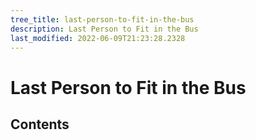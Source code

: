 ```yaml
---
tree_title: last-person-to-fit-in-the-bus
description: Last Person to Fit in the Bus
last_modified: 2022-06-09T21:23:28.2328
---
```


# Last Person to Fit in the Bus

## Contents
